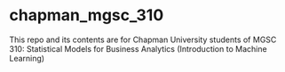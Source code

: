 # chapman_mgsc_310
This repo and its contents are for Chapman University students of MGSC 310: Statistical Models for Business Analytics (Introduction to Machine Learning)

